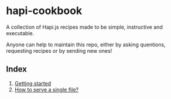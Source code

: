 # hapi-cookbook

A collection of Hapi.js recipes made to be simple, instructive and executable.

Anyone can help to maintain this repo, either by asking quentions, requesting recipes or by sending new ones!

## Index

1. [Getting started](/getting-started/readme.md)
2. [How to serve a single file?](/serve-a-single-file/readme.md)

